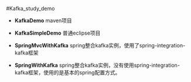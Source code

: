 #Kafka_study_demo

-  **KafkaDemo** maven项目

-  **KafkaSimpleDemo** 普通eclipse项目

-  **SpringMvcWithKafka** spring整合kafka实例，使用了spring-integration-kafka框架

-  **SpringWithKafka** spring整合kafka实例，没有使用spring-integration-kafka框架，使用的是基本的spring配置方式。